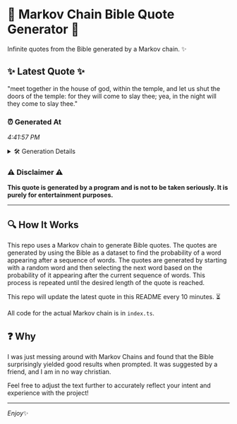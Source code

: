 # 📖 Markov Chain Bible Quote Generator 📖

Infinite quotes from the Bible generated by a Markov chain. ✨

## ✨ Latest Quote ✨
"meet together in the house of god, within the temple, and let us shut the doors of the temple: for they will come to slay thee; yea, in the night will they come to slay thee."

### ⏰ Generated At
*4:41:57 PM*

<details>
    <summary>🛠️ Generation Details</summary>
    <p>
        <strong>🌱 Seed:</strong> meet<br>
        <strong>🔄 Iterations:</strong> 35<br>
        <strong>📜 Context History:</strong><br>[ meet ]: together<br>[ meet, together ]: in<br>[ meet, together, in ]: the<br>[ meet, together, in, the ]: house<br>[ meet, together, in, the, house ]: of<br>[ meet, together, in, the, house, of ]: god,<br>[ together, in, the, house, of, god, ]: within<br>[ in, the, house, of, god,, within ]: the<br>[ the, house, of, god,, within, the ]: temple,<br>[ house, of, god,, within, the, temple, ]: and<br>[ of, god,, within, the, temple,, and ]: let<br>[ god,, within, the, temple,, and, let ]: us<br>[ within, the, temple,, and, let, us ]: shut<br>[ the, temple,, and, let, us, shut ]: the<br>[ temple,, and, let, us, shut, the ]: doors<br>[ and, let, us, shut, the, doors ]: of<br>[ let, us, shut, the, doors, of ]: the<br>[ us, shut, the, doors, of, the ]: temple:<br>[ shut, the, doors, of, the, temple: ]: for<br>[ the, doors, of, the, temple:, for ]: they<br>[ doors, of, the, temple:, for, they ]: will<br>[ of, the, temple:, for, they, will ]: come<br>[ the, temple:, for, they, will, come ]: to<br>[ temple:, for, they, will, come, to ]: slay<br>[ for, they, will, come, to, slay ]: thee;<br>[ they, will, come, to, slay, thee; ]: yea,<br>[ will, come, to, slay, thee;, yea, ]: in<br>[ come, to, slay, thee;, yea,, in ]: the<br>[ to, slay, thee;, yea,, in, the ]: night<br>[ slay, thee;, yea,, in, the, night ]: will<br>[ thee;, yea,, in, the, night, will ]: they<br>[ yea,, in, the, night, will, they ]: come<br>[ in, the, night, will, they, come ]: to<br>[ the, night, will, they, come, to ]: slay<br>[ night, will, they, come, to, slay ]: thee.<br>
    </p>
</details>

### ⚠️ Disclaimer ⚠️
**This quote is generated by a program and is not to be taken seriously. It is purely for entertainment purposes.**

---

## 🔍 How It Works

This repo uses a Markov chain to generate Bible quotes. The quotes are generated by using the Bible as a dataset to find the probability of a word appearing after a sequence of words. The quotes are generated by starting with a random word and then selecting the next word based on the probability of it appearing after the current sequence of words. This process is repeated until the desired length of the quote is reached.

This repo will update the latest quote in this README every 10 minutes. ⏳

All code for the actual Markov chain is in `index.ts`.

## ❓ Why

I was just messing around with Markov Chains and found that the Bible surprisingly yielded good results when prompted. 
It was suggested by a friend, and I am in no way christian.

Feel free to adjust the text further to accurately reflect your intent and experience with the project!

---

*Enjoy*✨
